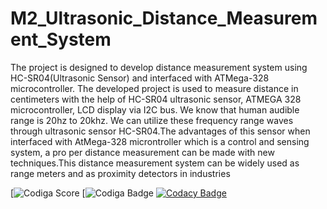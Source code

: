 # M2_Ultrasonic_Distance_Measurement_System

The project is designed to develop distance measurement system using HC-SR04(Ultrasonic Sensor) and interfaced with ATMega-328 microcontroller. The developed project is used to measure distance in centimeters with the help of HC-SR04 ultrasonic sensor, ATMEGA 328 microcontroller, LCD display via I2C bus. We know that human audible range is 20hz to 20khz. We can utilize these frequency range waves through ultrasonic sensor HC-SR04.The advantages of this sensor when interfaced with AtMega-328 microntroller which is a control and sensing system, a pro per distance measurement can be made with new techniques.This distance measurement system can be widely used as range meters and as proximity detectors in industries


[![Codiga Score](https://api.codiga.io/project/33157/score/svg)
[![Codiga Badge](https://api.codiga.io/project/33157/status/svg)
[![Codacy Badge](https://app.codacy.com/project/badge/Grade/8ff5e62caf8c44df98e4268d57cf62ff)](https://www.codacy.com/gh/Chandana-R30/M2_Ultrasonic_Distance_Measurement/dashboard?utm_source=github.com&amp;utm_medium=referral&amp;utm_content=Chandana-R30/M2_Ultrasonic_Distance_Measurement&amp;utm_campaign=Badge_Grade)
